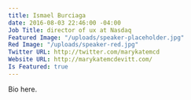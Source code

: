 ```yaml
---
title: Ismael Burciaga
date: 2016-08-03 22:46:00 -04:00
Job Title: director of ux at Nasdaq
Featured Image: "/uploads/speaker-placeholder.jpg"
Red Image: "/uploads/speaker-red.jpg"
Twitter URL: http://twitter.com/marykatemcd
Website URL: http://marykatemcdevitt.com/
Is Featured: true
---
```


Bio here.